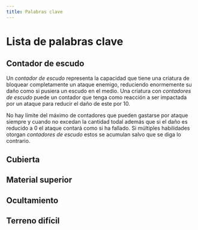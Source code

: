 ```yaml
---
title: Palabras clave
---
```


# Lista de palabras clave

## Contador de escudo

Un *contador de escudo* representa la capacidad que tiene una criatura de bloquear completamente un ataque enemigo, reduciendo enormemente su daño como si pusiera un escudo en el medio. Una criatura con *contadores de escudo* puede un contador que tenga como reacción a ser impactada por un ataque para reducir el daño de este por 10. 

No hay límite del máximo de contadores que pueden gastarse por ataque siempre y cuando no excedan la cantidad todal además que si el daño es reducido a 0 el ataque contará como si ha fallado. Si múltiples habilidades otorgan *contadores de escudo* estos se acumulan salvo que se diga lo contrario.

## Cubierta

## Material superior

## Ocultamiento

## Terreno difícil